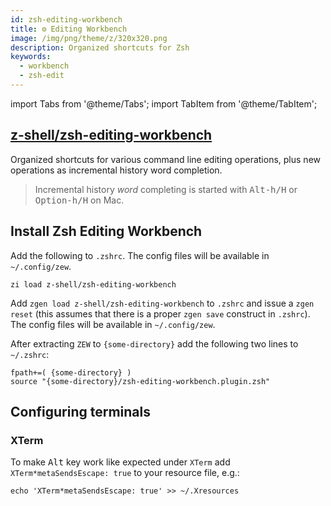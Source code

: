 ```yaml
---
id: zsh-editing-workbench
title: ⚙️ Editing Workbench
image: /img/png/theme/z/320x320.png
description: Organized shortcuts for Zsh
keywords:
  - workbench
  - zsh-edit
---
```


<!-- @format -->

import Tabs from '@theme/Tabs'; import TabItem from '@theme/TabItem';

## <i class="fa-brands fa-github"></i> [z-shell/zsh-editing-workbench][]

Organized shortcuts for various command line editing operations, plus new operations as incremental history word completion.

> Incremental history _word_ completing is started with <kbd>Alt-h/H</kbd> or <kbd>Option-h/H</kbd> on Mac.

## Install Zsh Editing Workbench

<Tabs>
  <TabItem value="zi" label="Zi" default>

Add the following to `.zshrc`. The config files will be available in `~/.config/zew`.

```shell title="~/.zshrc"
zi load z-shell/zsh-editing-workbench
```

  </TabItem>
  <TabItem value="zgen" label="Zgen">

Add `zgen load z-shell/zsh-editing-workbench` to `.zshrc` and issue a `zgen reset` (this assumes that there is a proper `zgen save` construct in `.zshrc`). The config files will be available in `~/.config/zew`.

  </TabItem>
  <TabItem value="standalone" label="Standalone">

After extracting `ZEW` to `{some-directory}` add the following two lines to `~/.zshrc`:

```shell title="~/.zshrc" showLineNumbers
fpath+=( {some-directory} )
source "{some-directory}/zsh-editing-workbench.plugin.zsh"
```

  </TabItem>
</Tabs>

## Configuring terminals

### **XTerm**

To make <kbd>Alt</kbd> key work like expected under `XTerm` add `XTerm*metaSendsEscape: true` to your resource file, e.g.:

```shell
echo 'XTerm*metaSendsEscape: true' >> ~/.Xresources
```

<!-- end-of-file -->
<!-- links -->
<!-- external -->

[z-shell/zsh-editing-workbench]: https://github.com/z-shell/zsh-editing-workbench
